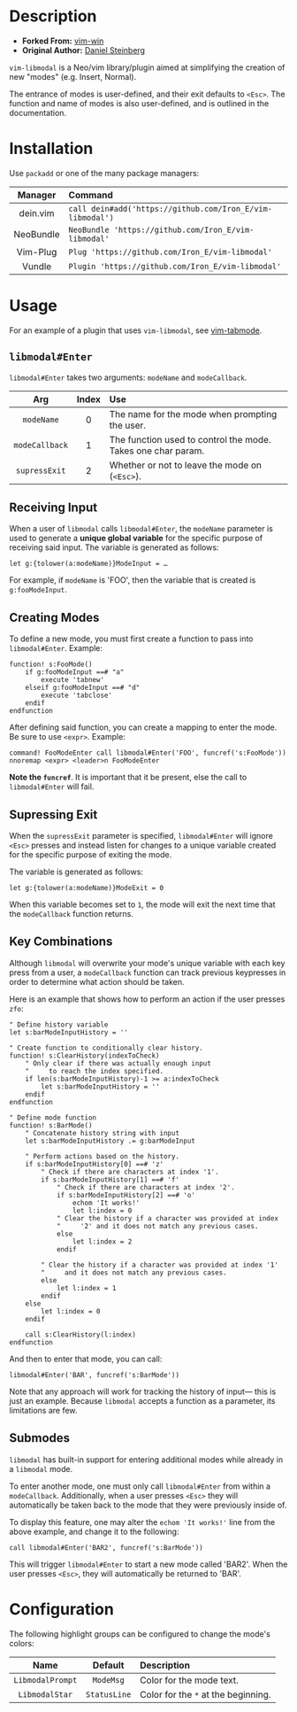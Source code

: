 # Description

* __Forked From:__ [vim-win](https://github.com/dstein64/vim-win)
* __Original Author:__ [Daniel Steinberg](https://www.dannyadam.com)

`vim-libmodal` is a Neo/vim library/plugin aimed at simplifying the creation of new "modes" (e.g. Insert, Normal).

The entrance of modes is user-defined, and their exit defaults to `<Esc>`. The function and name of modes is also user-defined, and is outlined in the documentation.

# Installation

Use `packadd` or one of the many package managers:

| Manager   | Command                                                   |
|:---------:|:---------------------------------------------------------|
| dein.vim  | `call dein#add('https://github.com/Iron_E/vim-libmodal')` |
| NeoBundle | `NeoBundle 'https://github.com/Iron_E/vim-libmodal'`      |
| Vim-Plug  | `Plug 'https://github.com/Iron_E/vim-libmodal'`           |
| Vundle    | `Plugin 'https://github.com/Iron_E/vim-libmodal'`         |

# Usage

For an example of a plugin that uses `vim-libmodal`, see [vim-tabmode](https://github.com/Iron-E/vim-tabmode).

## `libmodal#Enter`

`libmodal#Enter` takes two arguments: `modeName` and `modeCallback`.

| Arg            | Index | Use                                                          |
|:--------------:|:-----:|:-------------------------------------------------------------|
| `modeName`     | 0     | The name for the mode when prompting the user.               |
| `modeCallback` | 1     | The function used to control the mode. Takes one char param. |
| `supressExit`  | 2     | Whether or not to leave the mode on (`<Esc>`).               |

## Receiving Input

When a user of `libmodal` calls `libmodal#Enter`, the `modeName` parameter is used to generate a __unique global variable__ for the specific purpose of receiving said input. The variable is generated as follows:

```viml
let g:{tolower(a:modeName)}ModeInput = …
```

For example, if `modeName` is 'FOO', then the variable that is created is `g:fooModeInput`.

## Creating Modes

To define a new mode, you must first create a function to pass into `libmodal#Enter`. Example:

```viml
function! s:FooMode()
	if g:fooModeInput ==# "a"
		execute 'tabnew'
	elseif g:fooModeInput ==# "d"
		execute 'tabclose'
	endif
endfunction
```

After defining said function, you can create a mapping to enter the mode. Be sure to use `<expr>`. Example:

```viml
command! FooModeEnter call libmodal#Enter('FOO', funcref('s:FooMode'))
nnoremap <expr> <leader>n FooModeEnter
```

__Note the `funcref`__. It is important that it be present, else the call to `libmodal#Enter` will fail.

## Supressing Exit

When the `supressExit` parameter is specified, `libmodal#Enter` will ignore `<Esc>` presses and instead listen for changes to a unique variable created for the specific purpose of exiting the mode.

The variable is generated as follows:

```viml
let g:{tolower(a:modeName)}ModeExit = 0
```

When this variable becomes set to `1`, the mode will exit the next time that the `modeCallback` function returns.

## Key Combinations

Although `libmodal` will overwrite your mode's unique variable with each key press from a user, a `modeCallback` function can track previous keypresses in order to determine what action should be taken.

Here is an example that shows how to perform an action if the user presses `zfo`:

```viml
" Define history variable
let s:barModeInputHistory = ''

" Create function to conditionally clear history.
function! s:ClearHistory(indexToCheck)
	" Only clear if there was actually enough input
	"     to reach the index specified.
	if len(s:barModeInputHistory)-1 >= a:indexToCheck
		let s:barModeInputHistory = ''
	endif
endfunction

" Define mode function
function! s:BarMode()
	" Concatenate history string with input
	let s:barModeInputHistory .= g:barModeInput

	" Perform actions based on the history.
	if s:barModeInputHistory[0] ==# 'z'
		" Check if there are characters at index '1'.
		if s:barModeInputHistory[1] ==# 'f'
			" Check if there are characters at index '2'.
			if s:barModeInputHistory[2] ==# 'o'
				echom 'It works!'
				let l:index = 0
			" Clear the history if a character was provided at index
			"     '2' and it does not match any previous cases.
			else
				let l:index = 2
			endif

		" Clear the history if a character was provided at index '1'
		"     and it does not match any previous cases.
		else
			let l:index = 1
		endif
	else
		let l:index = 0
	endif

	call s:ClearHistory(l:index)
endfunction
```

And then to enter that mode, you can call:

```viml
libmodal#Enter('BAR', funcref('s:BarMode'))
```

Note that any approach will work for tracking the history of input— this is just an example. Because `libmodal` accepts a function as a parameter, its limitations are few.

## Submodes

`libmodal` has built-in support for entering additional modes while already in a `libmodal` mode.

To enter another mode, one must only call `libmodal#Enter` from within a `modeCallback`. Additionally, when a user presses `<Esc>` they will automatically be taken back to the mode that they were previously inside of.

To display this feature, one may alter the `echom 'It works!'` line from the above example, and change it to the following:

```viml
call libmodal#Enter('BAR2', funcref('s:BarMode'))
```

This will trigger `libmodal#Enter` to start a new mode called 'BAR2'. When the user presses `<Esc>`, they will automatically be returned to 'BAR'.

# Configuration

The following highlight groups can be configured to change the mode's colors:

| Name             | Default      | Description                         |
|:----------------:|:------------:|:-----------------------------------|
| `LibmodalPrompt` | `ModeMsg`    | Color for the mode text.            |
| `LibmodalStar`   | `StatusLine` | Color for the `*` at the beginning. |
